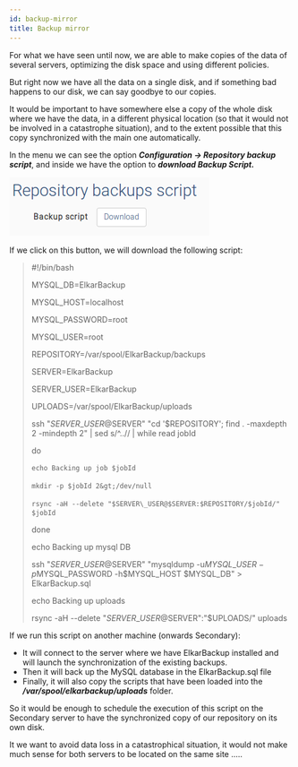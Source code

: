 ```yaml
---
id: backup-mirror
title: Backup mirror
---
```


For what we have seen until now, we are able to make copies of the data of several servers, optimizing the disk space and using different policies.

But right now we have all the data on a single disk, and if something bad happens to our disk, we can say goodbye to our copies.

It would be important to have somewhere else a copy of the whole disk where we have the data, in a different physical location \(so that it would not be involved in a catastrophe situation\), and to the extent possible that this copy synchronized with the main one automatically.

In the menu we can see the option _**Configuration → Repository backup script**_, and inside we have the option to _**download Backup Script.**_

![](assets/screenshots/repository_backup_script.png)

If we click on this button, we will download the following script:

> \#!/bin/bash
>
>
>
> MYSQL\_DB=ElkarBackup
>
> MYSQL\_HOST=localhost
>
> MYSQL\_PASSWORD=root
>
> MYSQL\_USER=root
>
> REPOSITORY=/var/spool/ElkarBackup/backups
>
> SERVER=ElkarBackup
>
> SERVER\_USER=ElkarBackup
>
> UPLOADS=/var/spool/ElkarBackup/uploads
>
>
>
> ssh "$SERVER\_USER@$SERVER" "cd '$REPOSITORY'; find . -maxdepth 2 -mindepth 2" \| sed s/^..// \| while read jobId
>
> do
>
>     echo Backing up job $jobId
>
>     mkdir -p $jobId 2&gt;/dev/null
>
>     rsync -aH --delete "$SERVER\_USER@$SERVER:$REPOSITORY/$jobId/" $jobId
>
> done
>
> echo Backing up mysql DB
>
> ssh "$SERVER\_USER@$SERVER" "mysqldump -u$MYSQL\_USER -p$MYSQL\_PASSWORD -h$MYSQL\_HOST $MYSQL\_DB" &gt; ElkarBackup.sql
>
> echo Backing up uploads
>
> rsync -aH --delete "$SERVER\_USER@$SERVER":"$UPLOADS/" uploads



If we run this script on another machine \(onwards Secondary\):

* It will connect to the server where we have ElkarBackup installed and will launch the synchronization of the existing backups.
* Then it will back up the MySQL database in the ElkarBackup.sql file
* Finally, it will also copy the scripts that have been loaded into the _**/var/spool/elkarbackup/uploads**_ folder.

So it would be enough to schedule the execution of this script on the Secondary server to have the synchronized copy of our repository on its own disk.

It we want to avoid data loss in a catastrophical situation, it would not make much sense for both servers to be located on the same site .....


